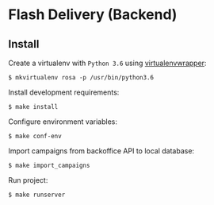 Flash Delivery (Backend)
=================================

Install
-------

Create a virtualenv with `Python 3.6` using [virtualenvwrapper](https://virtualenvwrapper.readthedocs.org/en/latest/):

    $ mkvirtualenv rosa -p /usr/bin/python3.6

Install development requirements:

    $ make install

Configure environment variables:

    $ make conf-env

Import campaigns from backoffice API to local database:

	$ make import_campaigns

Run project:

    $ make runserver
